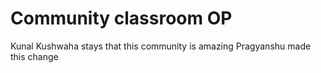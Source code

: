 # Community classroom OP

Kunal Kushwaha stays that this community is amazing
Pragyanshu made this change
